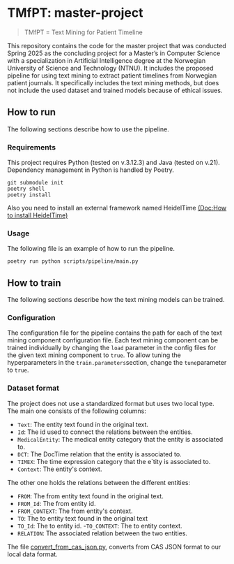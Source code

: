 # TMfPT: master-project

>TMfPT = Text Mining for Patient Timeline

This repository contains the code for the master project that was conducted Spring 2025 as the concluding project for a Master’s in Computer Science with a specialization in Artificial Intelligence degree at the Norwegian University of Science and Technology (NTNU). It includes the proposed pipeline for using text mining to extract patient timelines from Norwegian patient journals. It specifically includes the text mining methods, but does not include the used dataset and trained models because of ethical issues.

## How to run
The following sections describe how to use the pipeline.
### Requirements
This project requires Python (tested on v.3.12.3) and Java (tested on v.21). Dependency management in Python is handled by Poetry.

```
git submodule init
poetry shell
poetry install
```

Also you need to install an external framework named HeidelTime [(Doc:How to install HeidelTime)](/src/textmining/heideltime/README.md)

### Usage
The following file is an example of how to run the pipeline.
```
poetry run python scripts/pipeline/main.py
```

## How to train
The following sections describe how the text mining models can be trained.

### Configuration

The configuration file for the pipeline contains the path for each of the text mining component configuration file. Each text mining component can be trained individually by changing the `load` parameter in the config files for the given text mining component to `true`. To allow tuning the hyperparameters in the `train.parameters`section, change the `tune`parameter to `true`.


### Dataset format
The project does not use a standardized format but uses two local type. The main one consists of the following columns: 

- ``Text``: The entity text found in the original text.
- ``Id``: The id used to connect the relations between the entities.
- `MedicalEntity`: The medical entity category that the entity is associated to.
- ``DCT``: The DocTime relation that the entity is associated to.
- `TIMEX`: The time expression category that the e`tity is associated to.
- ``Context``: The entity's context.

The other one holds the relations between the different entities:

- `FROM`: The from entity text found in the original text.
- `FROM_Id`: The from entity id.
- `FROM_CONTEXT`: The from entity's context.
- `TO`: The to entity text found in the original text
- `TO_Id`: The to entity id.
-`TO_CONTEXT`: The to entity context.
- `RELATION`: The associated relation between the two entities.

The file [convert_from_cas_json.py](scripts/util/convert_from_cas_json.py), converts from CAS JSON format to our local data format.